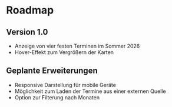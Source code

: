 # Roadmap

## Version 1.0
- Anzeige von vier festen Terminen im Sommer 2026
- Hover-Effekt zum Vergrößern der Karten

## Geplante Erweiterungen
- Responsive Darstellung für mobile Geräte
- Möglichkeit zum Laden der Termine aus einer externen Quelle
- Option zur Filterung nach Monaten
